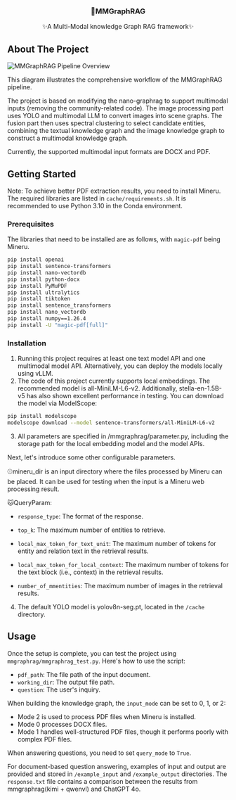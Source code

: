 <!-- PROJECT LOGO -->
<h3 align="center">🎉MMGraphRAG</h3>

  <p align="center">
    ✨A Multi-Modal knowledge Graph RAG framework✨
  </p>
</div>


<!-- ABOUT THE PROJECT -->
## About The Project

![MMGraphRAG Pipeline Overview](https://github.com/wanxueyao/MMGraphRAG/blob/main/fig1.png)

This diagram illustrates the comprehensive workflow of the MMGraphRAG pipeline.

The project is based on modifying the nano-graphrag to support multimodal inputs (removing the community-related code). The image processing part uses YOLO and multimodal LLM to convert images into scene graphs. The fusion part then uses spectral clustering to select candidate entities, combining the textual knowledge graph and the image knowledge graph to construct a multimodal knowledge graph.

Currently, the supported multimodal input formats are DOCX and PDF.

<!-- GETTING STARTED -->
## Getting Started

Note: To achieve better PDF extraction results, you need to install Mineru. The required libraries are listed in `cache/requirements.sh`. It is recommended to use Python 3.10 in the Conda environment.

### Prerequisites

The libraries that need to be installed are as follows, with `magic-pdf` being Mineru.
```sh
pip install openai
pip install sentence-transformers
pip install nano-vectordb
pip install python-docx
pip install PyMuPDF
pip install ultralytics
pip install tiktoken
pip install sentence_transformers
pip install nano_vectordb
pip install numpy==1.26.4
pip install -U "magic-pdf[full]"
```

### Installation

1. Running this project requires at least one text model API and one multimodal model API. Alternatively, you can deploy the models locally using vLLM.
2. The code of this project currently supports local embeddings. The recommended model is all-MiniLM-L6-v2. Additionally, stella-en-1.5B-v5 has also shown excellent performance in testing. You can download the model via ModelScope:
```sh
pip install modelscope
modelscope download --model sentence-transformers/all-MiniLM-L6-v2
```
3. All parameters are specified in /mmgraphrag/parameter.py, including the storage path for the local embedding model and the model APIs.

Next, let's introduce some other configurable parameters.

⚾mineru_dir is an input directory where the files processed by Mineru can be placed. It can be used for testing when the input is a Mineru web processing result.

🐱QueryParam:

- `response_type`: The format of the response.

- `top_k`: The maximum number of entities to retrieve.

- `local_max_token_for_text_unit`: The maximum number of tokens for entity and relation text in the retrieval results.

- `local_max_token_for_local_context`: The maximum number of tokens for the text block (i.e., context) in the retrieval results.

- `number_of_mmentities`: The maximum number of images in the retrieval results.

4. The default YOLO model is yolov8n-seg.pt, located in the `/cache` directory.

<!-- USAGE EXAMPLES -->
## Usage

Once the setup is complete, you can test the project using `mmgraphrag/mmgraphrag_test.py`. Here's how to use the script:

- `pdf_path`: The file path of the input document.
- `working_dir`: The output file path.
- `question`: The user's inquiry.

When building the knowledge graph, the `input_mode` can be set to 0, 1, or 2:
- Mode 2 is used to process PDF files when Mineru is installed.
- Mode 0 processes DOCX files.
- Mode 1 handles well-structured PDF files, though it performs poorly with complex PDF files.

When answering questions, you need to set `query_mode` to `True`.

For document-based question answering, examples of input and output are provided and stored in `/example_input` and `/example_output` directories. The `response.txt` file contains a comparison between the results from mmgraphrag(kimi + qwenvl) and ChatGPT 4o.
